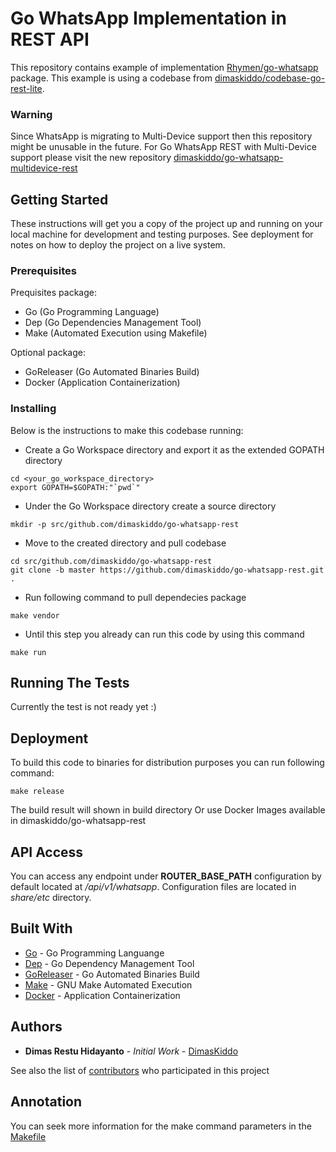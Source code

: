 # Go WhatsApp Implementation in REST API

This repository contains example of implementation [Rhymen/go-whatsapp](https://github.com/Rhymen/go-whatsapp) package. This example is using a codebase from [dimaskiddo/codebase-go-rest-lite](https://github.com/dimaskiddo/codebase-go-rest-lite).

### Warning

Since WhatsApp is migrating to Multi-Device support then this repository might be unusable in the future. For Go WhatsApp REST with Multi-Device support please visit the new repository [dimaskiddo/go-whatsapp-multidevice-rest](https://github.com/dimaskiddo/go-whatsapp-multidevice-rest)

## Getting Started

These instructions will get you a copy of the project up and running on your local machine for development and testing purposes.
See deployment for notes on how to deploy the project on a live system.

### Prerequisites

Prequisites package:
* Go (Go Programming Language)
* Dep (Go Dependencies Management Tool)
* Make (Automated Execution using Makefile)

Optional package:
* GoReleaser (Go Automated Binaries Build)
* Docker (Application Containerization)

### Installing

Below is the instructions to make this codebase running:
* Create a Go Workspace directory and export it as the extended GOPATH directory
```
cd <your_go_workspace_directory>
export GOPATH=$GOPATH:"`pwd`"
```
* Under the Go Workspace directory create a source directory
```
mkdir -p src/github.com/dimaskiddo/go-whatsapp-rest
```
* Move to the created directory and pull codebase
```
cd src/github.com/dimaskiddo/go-whatsapp-rest
git clone -b master https://github.com/dimaskiddo/go-whatsapp-rest.git .
```
* Run following command to pull dependecies package
```
make vendor
```
* Until this step you already can run this code by using this command
```
make run
```

## Running The Tests

Currently the test is not ready yet :)

## Deployment

To build this code to binaries for distribution purposes you can run following command:
```
make release
```
The build result will shown in build directory
Or use Docker Images available in dimaskiddo/go-whatsapp-rest

## API Access

You can access any endpoint under **ROUTER_BASE_PATH** configuration by default located at */api/v1/whatsapp*.
Configuration files are located in *share/etc* directory.

## Built With

* [Go](https://golang.org/) - Go Programming Languange
* [Dep](https://github.com/golang/dep) - Go Dependency Management Tool
* [GoReleaser](https://github.com/goreleaser/goreleaser) - Go Automated Binaries Build
* [Make](https://www.gnu.org/software/make/) - GNU Make Automated Execution
* [Docker](https://www.docker.com/) - Application Containerization

## Authors

* **Dimas Restu Hidayanto** - *Initial Work* - [DimasKiddo](https://github.com/dimaskiddo)

See also the list of [contributors](https://github.com/dimaskiddo/go-whatsapp-rest/contributors) who participated in this project

## Annotation

You can seek more information for the make command parameters in the [Makefile](https://raw.githubusercontent.com/dimaskiddo/go-whatsapp-rest/master/Makefile)
